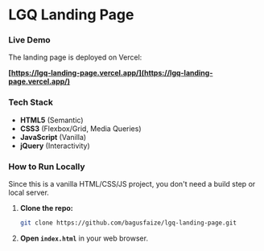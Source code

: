 # LGQ Landing Page

### Live Demo
The landing page is deployed on Vercel:

**[https://lgq-landing-page.vercel.app/](https://lgq-landing-page.vercel.app/)**

### Tech Stack
* **HTML5** (Semantic)
* **CSS3** (Flexbox/Grid, Media Queries)
* **JavaScript** (Vanilla)
* **jQuery** (Interactivity)

### How to Run Locally

Since this is a vanilla HTML/CSS/JS project, you don't need a build step or local server.

1.  **Clone the repo:**
    ```bash
    git clone https://github.com/bagusfaize/lgq-landing-page.git
    ```
2.  **Open `index.html`** in your web browser.

